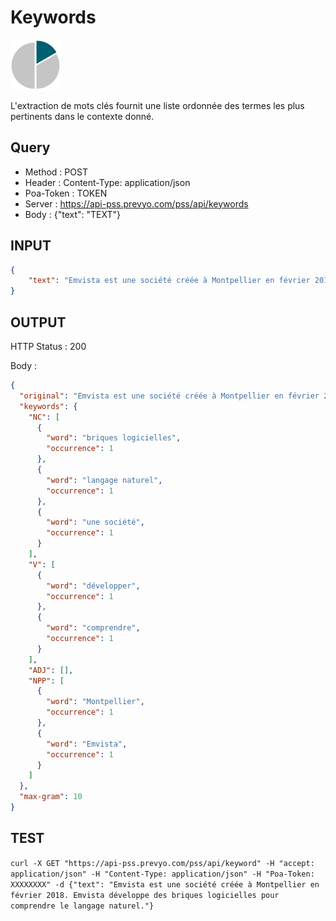 Keywords
==

<img src="../images/ic_pss_mot_cle.png" alt="drawing" width="80"/>

L'extraction de mots clés fournit une liste ordonnée des termes les plus pertinents dans le contexte donné.

Query
--
* Method : POST
* Header : Content-Type: application/json
* Poa-Token : TOKEN
* Server : https://api-pss.prevyo.com/pss/api/keywords
* Body : {"text": "TEXT"}

INPUT
--

```JSON
{
    "text": "Emvista est une société créée à Montpellier en février 2018. Emvista développe des briques logicielles pour comprendre le langage naturel."
}
```

OUTPUT
--
HTTP Status : 200

Body :

```JSON
{
  "original": "Emvista est une société créée à Montpellier en février 2018. Emvista développe des briques logicielles pour comprendre le langage naturel.",
  "keywords": {
    "NC": [
      {
        "word": "briques logicielles",
        "occurrence": 1
      },
      {
        "word": "langage naturel",
        "occurrence": 1
      },
      {
        "word": "une société",
        "occurrence": 1
      }
    ],
    "V": [
      {
        "word": "développer",
        "occurrence": 1
      },
      {
        "word": "comprendre",
        "occurrence": 1
      }
    ],
    "ADJ": [],
    "NPP": [
      {
        "word": "Montpellier",
        "occurrence": 1
      },
      {
        "word": "Emvista",
        "occurrence": 1
      }
    ]
  },
  "max-gram": 10
}
```

TEST
--

`curl -X GET "https://api-pss.prevyo.com/pss/api/keyword" -H "accept: application/json" -H "Content-Type: application/json" -H "Poa-Token: XXXXXXXX" -d {"text": "Emvista est une société créée à Montpellier en février 2018. Emvista développe des briques logicielles pour comprendre le langage naturel."}` 

